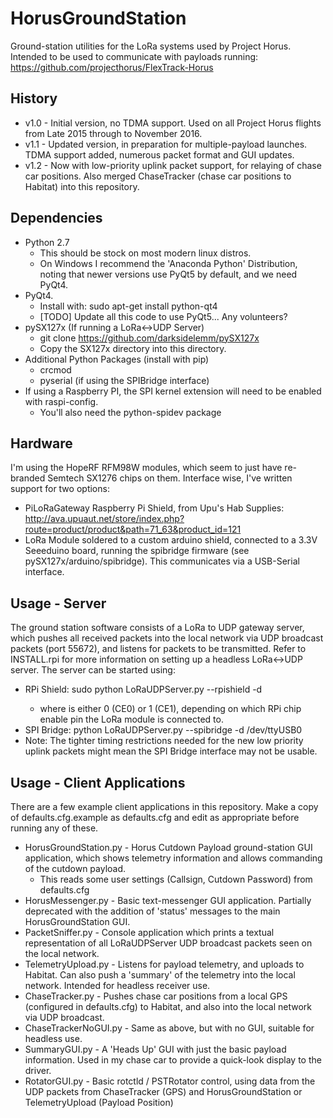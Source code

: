 # HorusGroundStation
Ground-station utilities for the LoRa systems used by Project Horus.
Intended to be used to communicate with payloads running: https://github.com/projecthorus/FlexTrack-Horus


## History
* v1.0 - Initial version, no TDMA support. Used on all Project Horus flights from Late 2015 through to November 2016.
* v1.1 - Updated version, in preparation for multiple-payload launches. TDMA support added, numerous packet format and GUI updates.
* v1.2 - Now with low-priority uplink packet support, for relaying of chase car positions. Also merged ChaseTracker (chase car positions to Habitat) into this repository.

## Dependencies
* Python 2.7
  * This should be stock on most modern linux distros.
  * On Windows I recommend the 'Anaconda Python' Distribution, noting that newer versions use PyQt5 by default, and we need PyQt4.
* PyQt4. 
  * Install with: sudo apt-get install python-qt4
  * [TODO] Update all this code to use PyQt5... Any volunteers?
* pySX127x (If running a LoRa<->UDP Server)
  * git clone https://github.com/darksidelemm/pySX127x
  * Copy the SX127x directory into this directory. 
* Additional Python Packages (install with pip)
  * crcmod
  * pyserial (if using the SPIBridge interface)
* If using a Raspberry PI, the SPI kernel extension will need to be enabled with raspi-config.
  * You'll also need the python-spidev package

## Hardware
I'm using the HopeRF RFM98W modules, which seem to just have re-branded Semtech SX1276 chips on them. Interface wise, I've written support for two options:
* PiLoRaGateway Raspberry Pi Shield, from Upu's Hab Supplies: http://ava.upuaut.net/store/index.php?route=product/product&path=71_63&product_id=121 
* LoRa Module soldered to a custom arduino shield, connected to a 3.3V Seeeduino board, running the spibridge firmware (see pySX127x/arduino/spibridge). This communicates via a USB-Serial interface.

## Usage - Server
The ground station software consists of a LoRa to UDP gateway server, which pushes all received packets into the local network via UDP broadcast packets (port 55672), and listens for packets to be transmitted.
Refer to INSTALL.rpi for more information on setting up a headless LoRa<->UDP server.
The server can be started using:
* RPi Shield: sudo python LoRaUDPServer.py --rpishield -d <Device Number>
  * where <Device Number> is either 0 (CE0) or 1 (CE1), depending on which RPi chip enable pin the LoRa module is connected to.
* SPI Bridge: python LoRaUDPServer.py --spibridge -d /dev/ttyUSB0
 * Note: The tighter timing restrictions needed for the new low priority uplink packets might mean the SPI Bridge interface may not be usable.

## Usage - Client Applications
There are a few example client applications in this repository. Make a copy of defaults.cfg.example as defaults.cfg and edit as appropriate before running any of these.

* HorusGroundStation.py - Horus Cutdown Payload ground-station GUI application, which shows telemetry information and allows commanding of the cutdown payload.
  * This reads some user settings (Callsign, Cutdown Password) from defaults.cfg
* HorusMessenger.py - Basic text-messenger GUI application. Partially deprecated with the addition of 'status' messages to the main HorusGroundStation GUI.
* PacketSniffer.py - Console application which prints a textual representation of all LoRaUDPServer UDP broadcast packets seen on the local network.
* TelemetryUpload.py - Listens for payload telemetry, and uploads to Habitat. Can also push a 'summary' of the telemetry into the local network. Intended for headless receiver use.
* ChaseTracker.py - Pushes chase car positions from a local GPS (configured in defaults.cfg) to Habitat, and also into the local network via UDP broadcast.
* ChaseTrackerNoGUI.py - Same as above, but with no GUI, suitable for headless use.
* SummaryGUI.py - A 'Heads Up' GUI with just the basic payload information. Used in my chase car to provide a quick-look display to the driver.
* RotatorGUI.py - Basic rotctld / PSTRotator control, using data from the UDP packets from ChaseTracker (GPS) and HorusGroundStation or TelemetryUpload (Payload Position)



